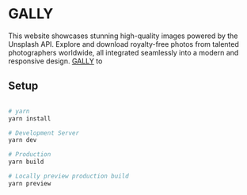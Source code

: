 # GALLY

This website showcases stunning high-quality images powered by the Unsplash API. Explore and download royalty-free photos from talented photographers worldwide, all integrated seamlessly into a modern and responsive design. [GALLY](https://gally-nuxt.vercel.app/) to 

## Setup


```bash

# yarn
yarn install

# Development Server
yarn dev

# Production
yarn build

# Locally preview production build
yarn preview

```

